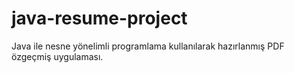 # java-resume-project
Java ile nesne yönelimli programlama kullanılarak hazırlanmış PDF özgeçmiş uygulaması.
